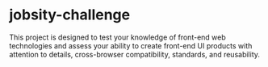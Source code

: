 # jobsity-challenge
This project is designed to test your knowledge of front-end web technologies and assess your ability to create front-end UI products with attention to details, cross-browser compatibility, standards, and reusability.
